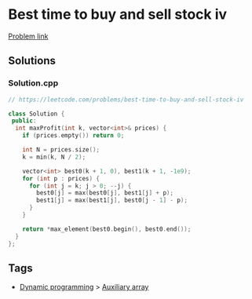 # Best time to buy and sell stock iv

[Problem link](https://leetcode.com/problems/best-time-to-buy-and-sell-stock-iv)

## Solutions


### Solution.cpp
```cpp
// https://leetcode.com/problems/best-time-to-buy-and-sell-stock-iv

class Solution {
 public:
  int maxProfit(int k, vector<int>& prices) {
    if (prices.empty()) return 0;

    int N = prices.size();
    k = min(k, N / 2);

    vector<int> best0(k + 1, 0), best1(k + 1, -1e9);
    for (int p : prices) {
      for (int j = k; j > 0; --j) {
        best0[j] = max(best0[j], best1[j] + p);
        best1[j] = max(best1[j], best0[j - 1] - p);
      }
    }

    return *max_element(best0.begin(), best0.end());
  }
};
```
## Tags

* [Dynamic programming](/README.md#Dynamic_programming) > [Auxiliary array](/README.md#Dynamic_programming-Auxiliary_array)
